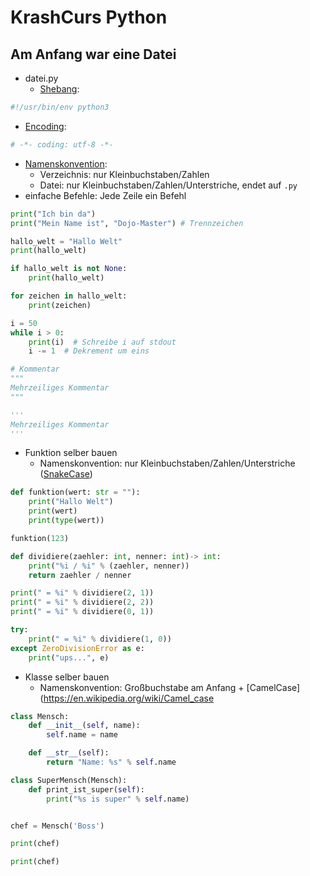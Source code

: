 # KrashCurs Python
## Am Anfang war eine Datei

* datei.py
  * [Shebang](https://de.wikipedia.org/wiki/Shebang):
```python
#!/usr/bin/env python3
```
  * [Encoding](https://www.python.org/dev/peps/pep-0263/): 
```python
# -*- coding: utf-8 -*-
```
  * [Namenskonvention](https://www.python.org/dev/peps/): 
    * Verzeichnis: nur Kleinbuchstaben/Zahlen
    * Datei: nur Kleinbuchstaben/Zahlen/Unterstriche, endet auf `.py`
  * einfache Befehle: Jede Zeile ein Befehl
```python
print("Ich bin da")
print("Mein Name ist", "Dojo-Master") # Trennzeichen

hallo_welt = "Hallo Welt"
print(hallo_welt)

if hallo_welt is not None:
    print(hallo_welt)

for zeichen in hallo_welt:
    print(zeichen)

i = 50
while i > 0:
    print(i)  # Schreibe i auf stdout
    i -= 1  # Dekrement um eins

# Kommentar
"""
Mehrzeiliges Kommentar
"""

'''
Mehrzeiliges Kommentar
'''

```
* Funktion selber bauen
  * Namenskonvention: nur Kleinbuchstaben/Zahlen/Unterstriche ([SnakeCase](https://en.wikipedia.org/wiki/Snake_case))
```python
def funktion(wert: str = ""):
    print("Hallo Welt")
    print(wert)
    print(type(wert))

funktion(123)

def dividiere(zaehler: int, nenner: int)-> int:
    print("%i / %i" % (zaehler, nenner))
    return zaehler / nenner

print(" = %i" % dividiere(2, 1))
print(" = %i" % dividiere(2, 2))
print(" = %i" % dividiere(0, 1))

try:
    print(" = %i" % dividiere(1, 0))
except ZeroDivisionError as e:
    print("ups...", e)

```
* Klasse selber bauen
  * Namenskonvention: Großbuchstabe am Anfang + [CamelCase](https://en.wikipedia.org/wiki/Camel_case
```python
class Mensch:
    def __init__(self, name):
        self.name = name

    def __str__(self):
        return "Name: %s" % self.name

class SuperMensch(Mensch):
    def print_ist_super(self):
        print("%s is super" % self.name)


chef = Mensch('Boss')

print(chef)

print(chef)

```